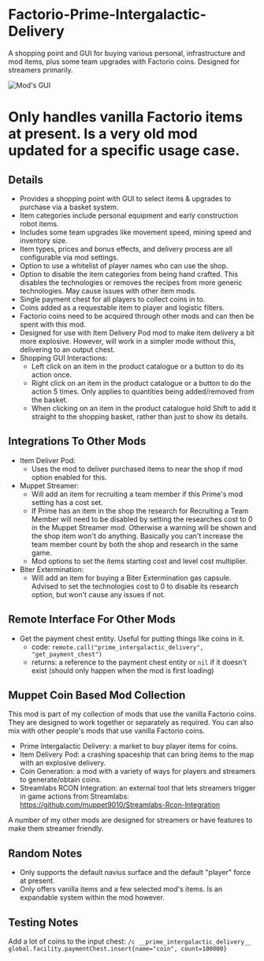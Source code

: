 # Factorio-Prime-Intergalactic-Delivery

A shopping point and GUI for buying various personal, infrastructure and mod items, plus some team upgrades with Factorio coins. Designed for streamers primarily.

![Mod's GUI](https://thumbs.gfycat.com/CheeryBothFreshwatereel-size_restricted.gif)

# Only handles vanilla Factorio items at present. Is a very old mod updated for a specific usage case.

Details
-----------

- Provides a shopping point with GUI to select items & upgrades to purchase via a basket system.
- Item categories include personal equipment and early construction robot items.
- Includes some team upgrades like movement speed, mining speed and inventory size.
- Item types, prices and bonus effects, and delivery process are all configurable via mod settings.
- Option to use a whitelist of player names who can use the shop.
- Option to disable the item categories from being hand crafted. This disables the technologies or removes the recipes from more generic technologies. May cause issues with other item mods.
- Single payment chest for all players to collect coins in to.
- Coins added as a requestable item to player and logistic filters.
- Factorio coins need to be acquired through other mods and can then be spent with this mod.
- Designed for use with Item Delivery Pod mod to make item delivery a bit more explosive. However, will work in a simpler mode without this, delivering to an output chest.
- Shopping GUI Interactions:
    - Left click on an item in the product catalogue or a button to do its action once.
    - Right click on an item in the product catalogue or a button to do the action 5 times. Only applies to quantities being added/removed from the basket.
    - When clicking on an item in the product catalogue hold Shift to add it straight to the shopping basket, rather than just to show its details.


Integrations To Other Mods
--------------------

- Item Deliver Pod:
    - Uses the mod to deliver purchased items to near the shop if mod option enabled for this.
- Muppet Streamer:
    - Will add an item for recruiting a team member if this Prime's mod setting has a cost set.
    - If Prime has an item in the shop the research for Recruiting a Team Member will need to be disabled by setting the researches cost to 0 in the Muppet Streamer mod. Otherwise a warning will be shown and the shop item won't do anything. Basically you can't increase the team member count by both the shop and research in the same game.
    - Mod options to set the items starting cost and level cost multiplier.
- Biter Extermination:
    - Will add an item for buying a Biter Extermination gas capsule. Advised to set the technologies cost to 0 to disable its research option, but won't cause any issues if not.


Remote Interface For Other Mods
-------------

- Get the payment chest entity. Useful for putting things like coins in it.
    - code: `remote.call("prime_intergalactic_delivery", "get_payment_chest")`
    - returns: a reference to the payment chest entity or `nil` if it doesn't exist (should only happen when the mod is first loading)


Muppet Coin Based Mod Collection
------------------

This mod is part of my collection of mods that use the vanilla Factorio coins. They are designed to work together or separately as required. You can also mix with other people's mods that use vanilla Factorio coins.

- Prime Intergalactic Delivery: a market to buy player items for coins.
- Item Delivery Pod: a crashing spaceship that can bring items to the map with an explosive delivery.
- Coin Generation: a mod with a variety of ways for players and streamers to generate/obtain coins.
- Streamlabs RCON Integration: an external tool that lets streamers trigger in game actions from Streamlabs: https://github.com/muppet9010/Streamlabs-Rcon-Integration

A number of my other mods are designed for streamers or have features to make them streamer friendly.


Random Notes
-------------

- Only supports the default navius surface and the default "player" force at present.
- Only offers vanilla items and a few selected mod's items. Is an expandable system within the mod however.


Testing Notes
-------------
Add a lot of coins to the input chest:
` /c __prime_intergalactic_delivery__ global.facility.paymentChest.insert{name="coin", count=100000} `